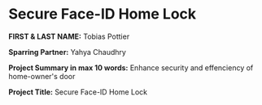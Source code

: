 # Secure Face-ID Home Lock

**FIRST & LAST NAME:** Tobias Pottier

**Sparring Partner:** Yahya Chaudhry

**Project Summary in max 10 words:** Enhance security and effenciency of home-owner's door

**Project Title:** Secure Face-ID Home Lock
